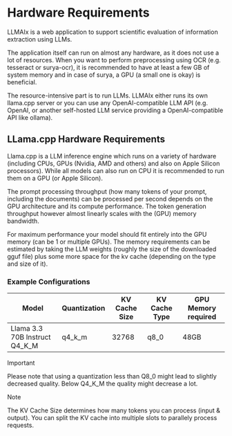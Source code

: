 # Hardware Requirements

LLMAIx is a web application to support scientific evaluation of information extraction using LLMs.

The application itself can run on almost any hardware, as it does not use a lot of resources. When you want to perform preprocessing using OCR (e.g. tesseract or surya-ocr), it is recommended to have at least a few GB of system memory and in case of surya, a GPU (a small one is okay) is beneficial.

The resource-intensive part is to run LLMs. LLMAIx either runs its own llama.cpp server or you can use any OpenAI-compatible LLM API (e.g. OpenAI, or another self-hosted LLM service providing a OpenAI-compatible API like ollama).

## LLama.cpp Hardware Requirements

Llama.cpp is a LLM inference engine which runs on a variety of hardware (including CPUs, GPUs (Nvidia, AMD and others) and also on Apple Silicon processors). While all models can also run on CPU it is recommended to run them on a GPU (or Apple Silicon).

The prompt processing throughput (how many tokens of your prompt, including the documents) can be processed per second depends on the GPU architecture and its compute performance. The token generation throughput however almost linearly scales with the (GPU) memory bandwidth.

For maximum performance your model should fit entirely into the GPU memory (can be 1 or multiple GPUs). The memory requirements can be estimated by taking the LLM weights (roughly the size of the downloaded gguf file) plus some more space for the kv cache (depending on the type and size of it).


### Example Configurations

| Model | Quantization | KV Cache Size | KV Cache Type | GPU Memory required |
|-------|--------------|---------------|---------------|--------------------|
| Llama 3.3 70B Instruct Q4_K_M | q4_k_m | 32768 | q8_0 | 48GB |

> [!IMPORTANT]
> Please note that using a quantization less than Q8_0 might lead to slightly decreased quality. Below Q4_K_M the quality might decrease a lot.

> [!NOTE]
> The KV Cache Size determines how many tokens you can process (input & output). You can split the KV cache into multiple slots to parallely process requests.